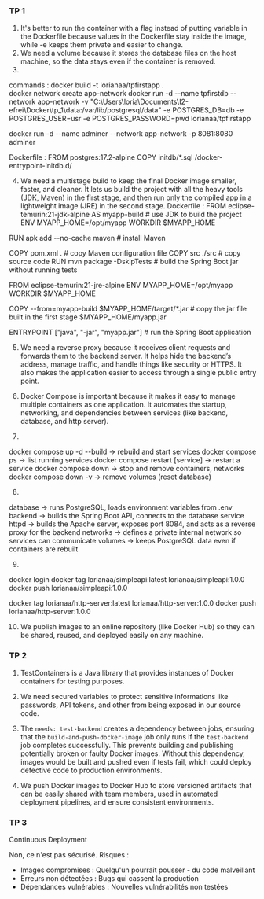 ### **TP 1**

1. It's better to run the container with a flag instead of putting variable in the Dockerfile because values in the Dockerfile stay inside the image, while -e keeps them private and easier to change.
2. We need a volume because it stores the database files on the host machine, so the data stays even if the container is removed.
3. 
commands :
docker build -t lorianaa/tpfirstapp .  
docker network create app-network 
docker run -d --name tpfirstdb --network app-network -v "C:\Users\loria\Documents\I2-efrei\Docker\tp_1\data:/var/lib/postgresql/data" -e POSTGRES_DB=db -e POSTGRES_USER=usr -e POSTGRES_PASSWORD=pwd lorianaa/tpfirstapp

docker run -d --name adminer --network app-network -p 8081:8080 adminer

Dockerfile :
FROM postgres:17.2-alpine
COPY initdb/*.sql /docker-entrypoint-initdb.d/

4. We need a multistage build to keep the final Docker image smaller, faster, and cleaner. It lets us build the project with all the heavy tools (JDK, Maven) in the first stage, and then run only the compiled app in a lightweight image (JRE) in the second stage.
Dockerfile :
FROM eclipse-temurin:21-jdk-alpine AS myapp-build  # use JDK to build the project
ENV MYAPP_HOME=/opt/myapp
WORKDIR $MYAPP_HOME

RUN apk add --no-cache maven  # install Maven 

COPY pom.xml .                # copy Maven configuration file
COPY src ./src                # copy source code
RUN mvn package -DskipTests   # build the Spring Boot jar without running tests

FROM eclipse-temurin:21-jre-alpine 
ENV MYAPP_HOME=/opt/myapp
WORKDIR $MYAPP_HOME


COPY --from=myapp-build $MYAPP_HOME/target/*.jar # copy the jar file built in the first stage $MYAPP_HOME/myapp.jar

ENTRYPOINT ["java", "-jar", "myapp.jar"] # run the Spring Boot application

5. We need a reverse proxy because it receives client requests and forwards them to the backend server. It helps hide the backend’s address, manage traffic, and handle things like security or HTTPS. It also makes the application easier to access through a single public entry point.

6. Docker Compose is important because it makes it easy to manage multiple containers as one application. It automates the startup, networking, and dependencies between services (like backend, database, and http server).

7. 
docker compose up -d --build → rebuild and start services
docker compose ps → list running services
docker compose restart [service] → restart a service
docker compose down → stop and remove containers, networks
docker compose down -v →  remove volumes (reset database)

8.
database → runs PostgreSQL, loads environment variables from .env
backend → builds the Spring Boot API, connects to the database service
httpd → builds the Apache server, exposes port 8084, and acts as a reverse proxy for the backend
networks → defines a private internal network so services can communicate
volumes → keeps PostgreSQL data even if containers are rebuilt

9.
docker login
docker tag lorianaa/simpleapi:latest lorianaa/simpleapi:1.0.0
docker push lorianaa/simpleapi:1.0.0

docker tag lorianaa/http-server:latest lorianaa/http-server:1.0.0
docker push lorianaa/http-server:1.0.0

10. We publish images to an online repository (like Docker Hub) so they can be shared, reused, and deployed easily on any machine.


### **TP 2** 

1. TestContainers is a Java library that provides instances of Docker containers for testing purposes. 

2. We need secured variables to protect sensitive informations like passwords, API tokens, and other  from being exposed in our source code. 

3. The `needs: test-backend` creates a dependency between jobs, ensuring that the `build-and-push-docker-image` job only runs if the `test-backend` job completes successfully. This prevents building and publishing potentially broken or faulty Docker images. Without this dependency, images would be built and pushed even if tests fail, which could deploy defective code to production environments.

4. We push Docker images to Docker Hub to store versioned artifacts that can be easily shared with team members, used in automated deployment pipelines, and ensure consistent environments.

### **TP 3** 

Continuous Deployment

Non, ce n'est pas sécurisé.
Risques :
- Images compromises : Quelqu'un pourrait pousser - du code malveillant
- Erreurs non détectées : Bugs qui cassent la production
- Dépendances vulnérables : Nouvelles vulnérabilités non testées

